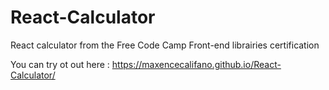 # React-Calculator
React calculator from the Free Code Camp Front-end librairies certification

You can try ot out here : https://maxencecalifano.github.io/React-Calculator/
